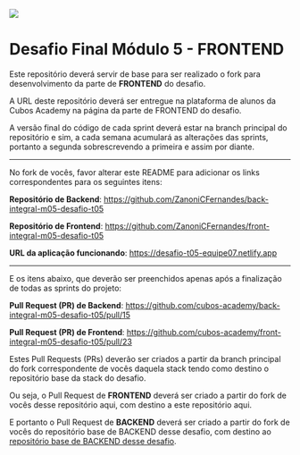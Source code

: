 ![](https://i.imgur.com/xG74tOh.png)

# Desafio Final Módulo 5 - FRONTEND

Este repositório deverá servir de base para ser realizado o fork para desenvolvimento da parte de **FRONTEND** do desafio.

A URL deste repositório deverá ser entregue na plataforma de alunos da Cubos Academy na página da parte de FRONTEND do desafio.

A versão final do código de cada sprint deverá estar na branch principal do repositório e sim, a cada semana acumulará as alterações das sprints, portanto a segunda sobrescrevendo a primeira e assim por diante.

---

No fork de vocês, favor alterar este README para adicionar os links correspondentes para os seguintes itens:

**Repositório de Backend**: https://github.com/ZanoniCFernandes/back-integral-m05-desafio-t05

**Repositório de Frontend**: https://github.com/ZanoniCFernandes/front-integral-m05-desafio-t05

**URL da aplicação funcionando**: https://desafio-t05-equipe07.netlify.app

---

E os itens abaixo, que deverão ser preenchidos apenas após a finalização de todas as sprints do projeto:

**Pull Request (PR) de Backend**: https://github.com/cubos-academy/back-integral-m05-desafio-t05/pull/15

**Pull Request (PR) de Frontend**: https://github.com/cubos-academy/front-integral-m05-desafio-t05/pull/23

Estes Pull Requests (PRs) deverão ser criados a partir da branch principal do fork correspondente de vocês daquela stack tendo como destino o repositório base da stack do desafio.

Ou seja, o Pull Request de **FRONTEND** deverá ser criado a partir do fork de vocês desse repositório aqui, com destino a este repositório aqui.

E portanto o Pull Request de **BACKEND** deverá ser criado a partir do fork de vocês do repositório base de BACKEND desse desafio, com destino ao [repositório base de BACKEND desse desafio](https://github.com/cubos-academy/back-integral-m05-desafio-t05).

